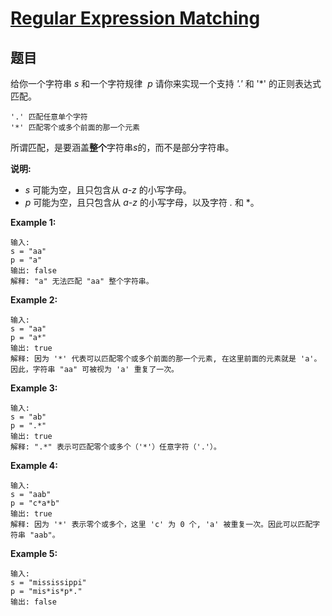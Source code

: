 # [Regular Expression Matching](https://leetcode-cn.com/problems/regular-expression-matching/)

## 题目

给你一个字符串 *s* 和一个字符规律  *p* 请你来实现一个支持 *'.'* 和 '*' 的正则表达式匹配。

    '.' 匹配任意单个字符  
    '*' 匹配零个或多个前面的那一个元素

所谓匹配，是要涵盖**整个**字符串*s*的，而不是部分字符串。

**说明:**

- *s* 可能为空，且只包含从 *a-z* 的小写字母。
- *p* 可能为空，且只包含从 *a-z* 的小写字母，以及字符 *.* 和 *。

**Example 1:**


    输入:
    s = "aa"
    p = "a"
    输出: false
    解释: "a" 无法匹配 "aa" 整个字符串。


**Example 2:**


    输入:
    s = "aa"
    p = "a*"
    输出: true
    解释: 因为 '*' 代表可以匹配零个或多个前面的那一个元素, 在这里前面的元素就是 'a'。因此，字符串 "aa" 可被视为 'a' 重复了一次。


**Example 3:**


    输入:
    s = "ab"
    p = ".*"
    输出: true
    解释: ".*" 表示可匹配零个或多个（'*'）任意字符（'.'）。

**Example 4:**


    输入:
    s = "aab"
    p = "c*a*b"
    输出: true
    解释: 因为 '*' 表示零个或多个，这里 'c' 为 0 个, 'a' 被重复一次。因此可以匹配字符串 "aab"。


**Example 5:**


    输入:
    s = "mississippi"
    p = "mis*is*p*."
    输出: false
